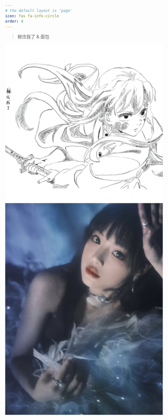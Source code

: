 ```yaml
---
# the default layout is 'page'
icon: fas fa-info-circle
order: 4
---
```


> 鲸住我了 & 面包

![鲸住我了](/images/jzwl.jpg)
![面包](/images/bread.jpg)
